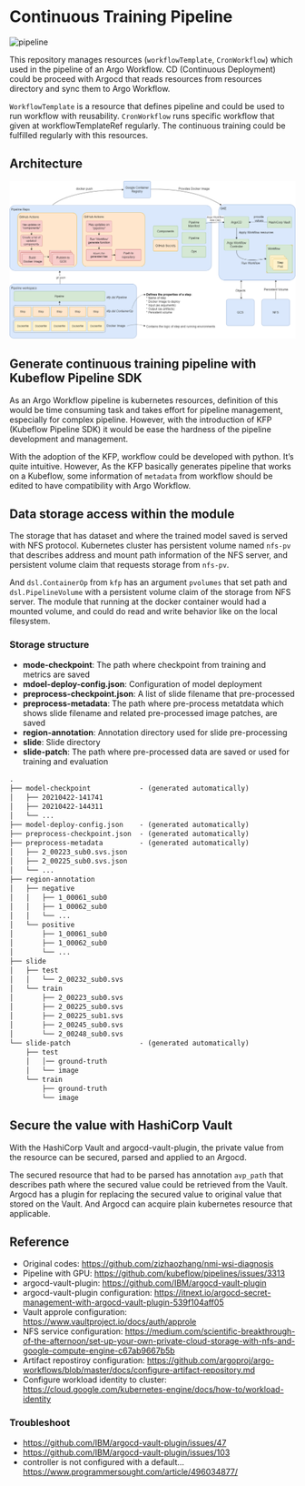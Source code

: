 
# Continuous Training Pipeline
![pipeline](https://github.com/lunarbridge/nwd-pipeline-continuous-training/blob/master/assets/pipeline-graph.png)

This repository manages resources (`workflowTemplate`, `CronWorkflow`) which used in the pipeline of an Argo Workflow. CD (Continuous Deployment) could be proceed with Argocd that reads resources from resources directory and sync them to Argo Workflow.

`WorkflowTemplate` is a resource that defines pipeline and could be used to run workflow with reusability. `CronWorkflow` runs specific workflow that given at workflowTemplateRef regularly. The continuous training could be fulfilled regularly with this resources.

## Architecture
![architecture](assets/architecture.png)

## Generate continuous training pipeline with Kubeflow Pipeline SDK

As an Argo Workflow pipeline is kubernetes resources, definition of this would be time consuming task and takes effort for pipeline management, especially for complex pipeline. However, with the introduction of KFP (Kubeflow Pipeline SDK) it would be ease the hardness of the pipeline development and management.

With the adoption of the KFP, workflow could be developed with python. It’s quite intuitive. However, As the KFP basically generates pipeline that works on a Kubeflow, some information of `metadata` from workflow should be edited to have compatibility with Argo Workflow.

## Data storage access within the module

The storage that has dataset and where the trained model saved is served with NFS protocol. Kubernetes cluster has persistent volume named `nfs-pv` that describes address and mount path information of the NFS server, and persistent volume claim that requests storage from `nfs-pv`. 

And `dsl.ContainerOp` from `kfp` has an argument `pvolumes` that set path and `dsl.PipelineVolume` with a persistent volume claim of the storage from NFS server. The module that running at the docker container would had a mounted volume, and could do read and write behavior like on the local filesystem.

### Storage structure
* **mode-checkpoint**: The path where checkpoint from training and metrics are saved
* **mdoel-deploy-config.json**: Configuration of model deployment
* **preprocess-checkpoint.json**: A list of slide filename that pre-processed
* **preprocess-metadata**: The path where pre-process metatdata which shows slide filename and related pre-processed image patches, are saved
* **region-annotation**: Annotation directory used for slide pre-processing
* **slide**: Slide directory
* **slide-patch**: The path where pre-processed data are saved or used for training and evaluation
```
.
├── model-checkpoint            - (generated automatically)
│   ├── 20210422-141741
│   ├── 20210422-144311
│   └── ...
├── model-deploy-config.json    - (generated automatically)
├── preprocess-checkpoint.json  - (generated automatically)
├── preprocess-metadata         - (generated automatically)
│   ├── 2_00223_sub0.svs.json
│   ├── 2_00225_sub0.svs.json
│   └── ...
├── region-annotation
│   ├── negative
│   │   ├── 1_00061_sub0
│   │   ├── 1_00062_sub0
│   │   └── ...
│   └── positive
│       ├── 1_00061_sub0
│       ├── 1_00062_sub0
│       └── ...
├── slide
│   ├── test
│   │   └── 2_00232_sub0.svs
│   └── train
│       ├── 2_00223_sub0.svs
│       ├── 2_00225_sub0.svs
│       ├── 2_00225_sub1.svs
│       ├── 2_00245_sub0.svs
│       └── 2_00248_sub0.svs
└── slide-patch                 - (generated automatically)
    ├── test
    │   │── ground-truth
    │   └── image
    └── train
        ├── ground-truth
        └── image
```

## Secure the value with HashiCorp Vault

With the HashiCorp Vault and argocd-vault-plugin, the private value from the resource can be secured, parsed and applied to an Argocd. 

The secured resource that had to be parsed has annotation `avp_path` that describes path where the secured value could be retrieved from the Vault. Argocd has a plugin for replacing the secured value to original value that stored on the Vault. And Argocd can acquire plain kubernetes resource that applicable. 

## Reference
* Original codes: https://github.com/zizhaozhang/nmi-wsi-diagnosis
* Pipeline with GPU: https://github.com/kubeflow/pipelines/issues/3313
* argocd-vault-plugin: https://github.com/IBM/argocd-vault-plugin
* argocd-vault-plugin configuration: https://itnext.io/argocd-secret-management-with-argocd-vault-plugin-539f104aff05
* Vault approle configuration: https://www.vaultproject.io/docs/auth/approle
* NFS service configuration: https://medium.com/scientific-breakthrough-of-the-afternoon/set-up-your-own-private-cloud-storage-with-nfs-and-google-compute-engine-c67ab9667b5b
* Artifact repostiroy configuration: https://github.com/argoproj/argo-workflows/blob/master/docs/configure-artifact-repository.md
* Configure workload identity to cluster: https://cloud.google.com/kubernetes-engine/docs/how-to/workload-identity

### Troubleshoot
* https://github.com/IBM/argocd-vault-plugin/issues/47
* https://github.com/IBM/argocd-vault-plugin/issues/103
* controller is not configured with a default... https://www.programmersought.com/article/496034877/

